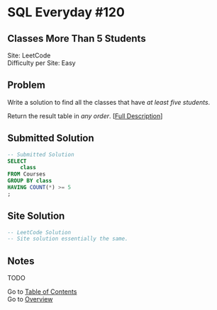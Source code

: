 # SQL Everyday \#120

## Classes More Than 5 Students

Site: LeetCode\
Difficulty per Site: Easy

## Problem

Write a solution to find all the classes that have *at least five students*.

Return the result table in *any order*. [[Full Description](https://leetcode.com/problems/classes-more-than-5-students/description/)]

## Submitted Solution

```sql
-- Submitted Solution
SELECT
    class
FROM Courses
GROUP BY class
HAVING COUNT(*) >= 5
;
```

## Site Solution

```sql
-- LeetCode Solution 
-- Site solution essentially the same.
```

## Notes

TODO

Go to [Table of Contents](/README.md#contents)\
Go to [Overview](/README.md)
